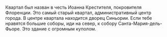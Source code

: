 Квартал был назван в честь Иоанна Крестителя, покровителя Флоренции. Это самый старый квартал, административный центр города. В центре квартала находится дворец Синьории. Если тебе нравятся большие соборы, иди на север, к собору Санта-Мария-дель-Фьоре. Это здание с огромным куполом.